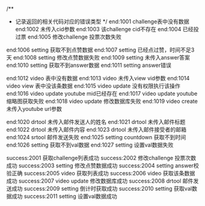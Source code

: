 /**
 * 记录返回的相关代码对应的错误类型
 */
end:1001 challenge表中没有数据
end:1002 未传入cid参数
end:1003 该challenge cid不存在
end:1004 已经投过票
end:1005 修改challenge 投票次数失败

end:1006 setting 获取不到点赞数据
end:1007 setting 已经点过赞，时间不足3天
end:1008 setting 修改点赞数据失败
end:1009 setting 未传入answer答案
end:1010 setting 获取不到answer数据
end:1011 setting answer错误

end:1012 video 表中没有数据
end:1013 video 未传入view vid参数
end:1014 video view 表中没该条数据
end:1015 video update 没有权限执行该操作
end:1016 video update youtube mid已经存在
end:1017 video update youtube 缩略图获取失败
end:1018 video update 修改数据库失败
end:1019 video create 未传入youtube url参数

end:1020 drtool 未传入邮件发送人的姓名
end:1021 drtool 未传入邮件标题
end:1022 drtool 未传入邮件内容
end:1023 drtool 未传入邮件接受者的邮箱
end:1024 srtool 邮件发送失败
end:1025 setting countdown 获取不到时间
end:1026 setting 获取不到val数据
end:1027 setting 设置val数据失败

success:2001 获取challenge列表成功
success:2002 修改challenge 投票次数成功
success:2003 setting 修改点赞数据成功
success:2004 setting answer校验正确
success:2005 video 获取列表成功
success:2006 video 获取该条数据成功
success:2007 video update 修改数据库成功
success:2008 drtool 邮件发送成功
success:2009 setting 倒计时获取成功
success:2010 setting 获取val数据成功
success:2011 setting 设置val数据成功